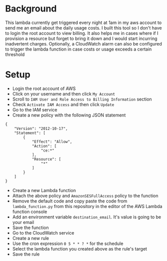 # Background
This lambda currently get triggered every night at 1am in my aws account to send me an email about the daily usage costs. I built this tool so I don't have to login the root account to view billing. It also helps me in cases where if I provision a resource but forget to bring it down and I would start incurring inadvertent charges. Optionally, a CloudWatch alarm can also be configured to trigger the lambda function in case costs or usage exceeds a certain threshold

# Setup
* Login the root account of AWS
* Click on your username and then click ```My Account```
* Scroll to ```IAM User and Role Access to Billing Information``` section 
* Check ```Activate IAM Access``` and then click ```Update```
* Go to the IAM service
* Create a new policy with the following JSON statement
```
{
    "Version": "2012-10-17",
    "Statement": [
        {
            "Effect": "Allow",
            "Action": [
                "ce:*"
            ],
            "Resource": [
                "*"
            ]
        }
    ]
}
```
* Create a new Lambda function
* Attach the above policy and ```AmazonSESFullAccess``` policy to the function
* Remove the default code and copy paste the code from ```lambda_function.py``` from this repository in the editor of the AWS Lambda function console
* Add an environment variable ```destination_email```. It's value is going to be your email
* Save the function
* Go to the CloudWatch service
* Create a new rule
* Use the cron expression ```0 5 * * ? *``` for the schedule
* Select the lambda function you created above as the rule's target
* Save the rule
